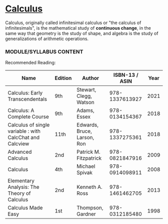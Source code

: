 # [Calculus](https://en.wikipedia.org/wiki/Calculus) 
Calculus, originally called infinitesimal calculus or "the calculus of infinitesimals", is the mathematical study of **continuous change**, in the same way that geometry is the study of shape, and algebra is the study of generalizations of arithmetic operations. 

### MODULE/SYLLABUS CONTENT

Recommended Reading:

| **Name** | **Edition** | **Author** | **ISBN-13** / **ASIN** | **Year** |
|---|---|---|---|---|
| Calculus: Early Transcendentals | 9th | Stewart, Clegg, Watson | 978-1337613927 | 2021 |
| Calculus: A Complete Course | 9th | Adams, Essex | 978-0134154367 | 2018 |
| Calculus of single variable : with CalcChat and Calcview | 11th | Edwards, Bruce, Larson, Ron | 978-1337275361 | 2018 |
|Advanced Calculus | 2nd |  Patrick M. Fitzpatrick | 978-0821847916 | 2009 |
|Calculus | 4th |  Michael Spivak | 978-0914098911 | 2008 |
| Elementary Analysis: The Theory of Calculus | 2nd | Kenneth A. Ross | 978-1461462705 | 2013 |
| Calculus Made Easy | 1st | Thompson, Gardner | 978-0312185480 | 1998 |